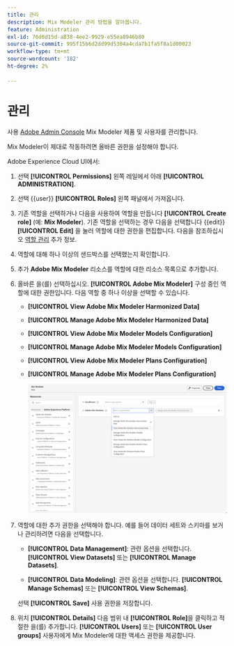 ```yaml
---
title: 관리
description: Mix Modeler 관리 방법을 알아봅니다.
feature: Administration
exl-id: 76d6d15d-a838-4ee2-9929-e55ea8946b80
source-git-commit: 995f15b6d2dd99d5304a4cda7b1fa5f8a1d00023
workflow-type: tm+mt
source-wordcount: '182'
ht-degree: 2%

---
```


# 관리

사용 [Adobe Admin Console](https://helpx.adobe.com/enterprise/using/admin-console.html) Mix Modeler 제품 및 사용자를 관리합니다.

Mix Modeler이 제대로 작동하려면 올바른 권한을 설정해야 합니다.

Adobe Experience Cloud UI에서:

1. 선택 **[!UICONTROL Permissions]** 왼쪽 레일에서 아래 **[!UICONTROL ADMINISTRATION]**.

1. 선택 {{user}} **[!UICONTROL Roles]** 왼쪽 패널에서 가져옵니다.

1. 기존 역할을 선택하거나 다음을 사용하여 역할을 만듭니다 **[!UICONTROL Create role]** (예: **Mix Modeler**). 기존 역할을 선택하는 경우 다음을 선택합니다 {{edit}} **[!UICONTROL Edit]** 을 눌러 역할에 대한 권한을 편집합니다. 다음을 참조하십시오 [역할 관리](https://helpx.adobe.com/enterprise/using/admin-console.html) 추가 정보.

1. 역할에 대해 하나 이상의 샌드박스를 선택했는지 확인합니다.

1. 추가 **Adobe Mix Modeler** 리소스를 역할에 대한 리소스 목록으로 추가합니다.

1. 올바른 을(를) 선택하십시오. **[!UICONTROL Adobe Mix Modeler]** 구성 중인 역할에 대한 권한입니다. 다음 역할 중 하나 이상을 선택할 수 있습니다.

   - **[!UICONTROL View Adobe Mix Modeler Harmonized Data]**
   - **[!UICONTROL Manage Adobe Mix Modeler Harmonized Data]**
   - **[!UICONTROL View Adobe Mix Modeler Models Configuration]**
   - **[!UICONTROL Manage Adobe Mix Modeler Models Configuration]**
   - **[!UICONTROL View Adobe Mix Modeler Plans Configuration]**
   - **[!UICONTROL Manage Adobe Mix Modeler Plans Configuration]**

     ![MIX MODELER RBAC](/help/assets/mix-modeler-rbac.png)


1. 역할에 대한 추가 권한을 선택해야 합니다. 예를 들어 데이터 세트와 스키마를 보거나 관리하려면 다음을 선택합니다.

   - **[!UICONTROL Data Management]**: 관련 옵션을 선택합니다. **[!UICONTROL View Datasets]** 또는 **[!UICONTROL Manage Datasets]**.

   - **[!UICONTROL Data Modeling]**: 관련 옵션을 선택합니다. **[!UICONTROL Manage Schemas]** 또는 **[!UICONTROL View Schemas]**.

   <!--
    * **[!UICONTROL Data Governance]**: ensure you select **[!UICONTROL View User Activity Log]** and **[!UICONTROL View Data Usage Policies]**.
    -->

   <!--![Permissions](assets/permissions-including-privacy.png)-->

   선택 **[!UICONTROL Save]** 사용 권한을 저장합니다.

1. 위치 **[!UICONTROL Details]** 다음 범위 내 **[!UICONTROL Role]**&#x200B;을 클릭하고 적절한 을(를) 추가합니다. **[!UICONTROL Users]** 또는 **[!UICONTROL User groups]** 사용자에게 Mix Modeler에 대한 액세스 권한을 제공합니다.
